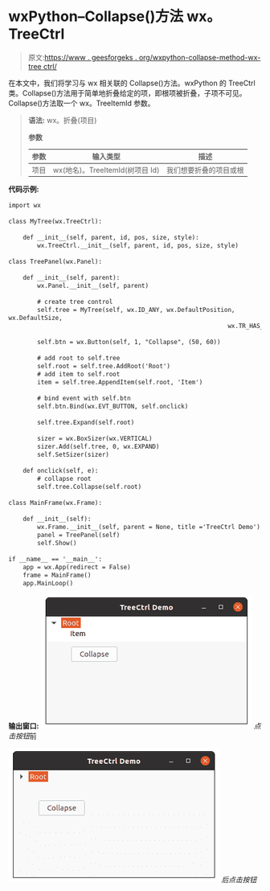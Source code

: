# wxPython–Collapse()方法 wx。TreeCtrl

> 原文:[https://www . geesforgeks . org/wxpython-collapse-method-wx-tree ctrl/](https://www.geeksforgeeks.org/wxpython-collapse-method-wx-treectrl/)

在本文中，我们将学习与 wx 相关联的 Collapse()方法。wxPython 的 TreeCtrl 类。Collapse()方法用于简单地折叠给定的项，即根项被折叠，子项不可见。
Collapse()方法取一个 wx。TreeItemId 参数。

> **语法:** wx。折叠(项目)
> 
> **参数**
> 
> | 参数 | 输入类型 | 描述 |
> | --- | --- | --- |
> | 项目 | wx(地名)。TreeItemId(树项目 Id) | 我们想要折叠的项目或根 |

**代码示例:**

```
import wx

class MyTree(wx.TreeCtrl):

    def __init__(self, parent, id, pos, size, style):
        wx.TreeCtrl.__init__(self, parent, id, pos, size, style)

class TreePanel(wx.Panel):

    def __init__(self, parent):
        wx.Panel.__init__(self, parent)

        # create tree control
        self.tree = MyTree(self, wx.ID_ANY, wx.DefaultPosition, wx.DefaultSize,
                                                             wx.TR_HAS_BUTTONS)

        self.btn = wx.Button(self, 1, "Collapse", (50, 60))

        # add root to self.tree
        self.root = self.tree.AddRoot('Root')
        # add item to self.root
        item = self.tree.AppendItem(self.root, 'Item')

        # bind event with self.btn
        self.btn.Bind(wx.EVT_BUTTON, self.onclick)

        self.tree.Expand(self.root)

        sizer = wx.BoxSizer(wx.VERTICAL)
        sizer.Add(self.tree, 0, wx.EXPAND)
        self.SetSizer(sizer)

    def onclick(self, e):
        # collapse root
        self.tree.Collapse(self.root)

class MainFrame(wx.Frame):

    def __init__(self):
        wx.Frame.__init__(self, parent = None, title ='TreeCtrl Demo')
        panel = TreePanel(self)
        self.Show()

if __name__ == '__main__':
    app = wx.App(redirect = False)
    frame = MainFrame()
    app.MainLoop()
```

**输出窗口:**
![](img/37491708817de99efa489da62aa10147.png)
*点击按钮*前

![](img/91b58df7f7b991a5a5173a3863755a1c.png)
*后点击按钮*